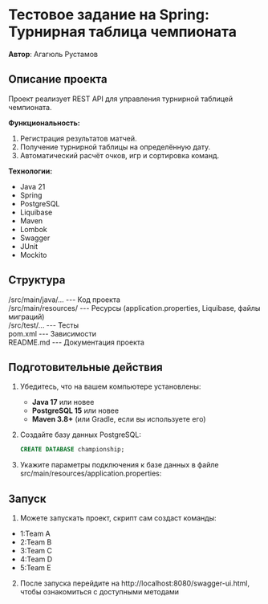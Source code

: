 # Тестовое задание на Spring: Турнирная таблица чемпионата
**Автор**: Агагюль Рустамов

## Описание проекта
Проект реализует REST API для управления турнирной таблицей чемпионата. 

**Функциональность:**
1. Регистрация результатов матчей.
2. Получение турнирной таблицы на определённую дату.
3. Автоматический расчёт очков, игр и сортировка команд.

**Технологии:**
- Java 21
- Spring
- PostgreSQL
- Liquibase
- Maven
- Lombok
- Swagger
- JUnit
- Mockito

## Структура
/src/main/java/...    --- Код проекта
<br>/src/main/resources/   --- Ресурсы (application.properties, Liquibase, файлы миграций)
<br>/src/test/...           --- Тесты
<br>pom.xml                 --- Зависимости
<br>README.md               --- Документация проекта

## Подготовительные действия
1. Убедитесь, что на вашем компьютере установлены:
   - **Java 17** или новее
   - **PostgreSQL 15** или новее
   - **Maven 3.8+** (или Gradle, если вы используете его)

2. Создайте базу данных PostgreSQL:
   ```sql
   CREATE DATABASE championship;

3. Укажите параметры подключения к базе данных в файле src/main/resources/application.properties:

## Запуск
1. Можете запускать проект, скрипт сам создаст команды: 
  - 1:Team A
  - 2:Team B
  - 3:Team C
  - 4:Team D
  - 5:Team E
   
2. После запуска перейдите на http://localhost:8080/swagger-ui.html, чтобы ознакомиться с доступными методами









